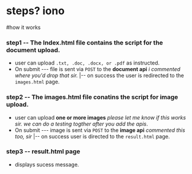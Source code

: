 # steps? iono

#how it works
### step1 -- The Index.html file contains the script for the document upload.
- user can upload `.txt, .doc, .docx, or .pdf` as instructed.
- On submit --- file is sent via `POST` to the **document api** *i commented where you'd drop that sir.*
            |-- on success the user is redirected to the `images.html` page.

### step2 -- The images.html file conatins the script for image upload.
- user can upload **one or more images** *please let me know if this works sir. we can do a testing togther after you add the apis*.
- On submit --- image is sent via `POST` to the **image api** *commented this too, sir*
              |-- on success user is directed to the `result.html` page.

### step3 -- result.html page
- displays sucess message.
